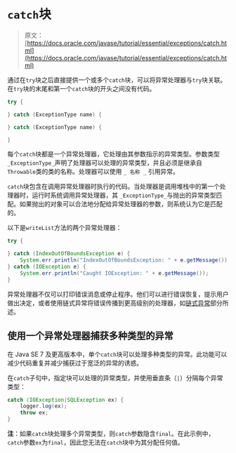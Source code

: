 # `catch`块

> 原文： [https://docs.oracle.com/javase/tutorial/essential/exceptions/catch.html](https://docs.oracle.com/javase/tutorial/essential/exceptions/catch.html)

通过在`try`块之后直接提供一个或多个`catch`块，可以将异常处理器与`try`块关联。在`try`块的末尾和第一个`catch`块的开头之间没有代码。

```java
try {

} catch (ExceptionType name) {

} catch (ExceptionType name) {

}

```

每个`catch`块都是一个异常处理器，它处理由其参数指示的异常类型。参数类型 `_ExceptionType_`声明了处理器可以处理的异常类型，并且必须是继承自`Throwable`类的类的名称。处理器可以使用 `_ 名称 _` 引用异常。

`catch`块包含在调用异常处理器时执行的代码。当处理器是调用堆栈中的第一个处理器时，运行时系统调用异常处理器，其 `_ExceptionType_`与抛出的异常类型匹配。如果抛出的对象可以合法地分配给异常处理器的参数，则系统认为它是匹配的。

以下是`writeList`方法的两个异常处理器：

```java
try {

} catch (IndexOutOfBoundsException e) {
    System.err.println("IndexOutOfBoundsException: " + e.getMessage());
} catch (IOException e) {
    System.err.println("Caught IOException: " + e.getMessage());
}

```

异常处理器不仅可以打印错误消息或停止程序。他们可以进行错误恢复，提示用户做出决定，或者使用链式异常将错误传播到更高级别的处理器，如[链式异常](chained.html)部分所述。

## 使用一个异常处理器捕获多种类型的异常

在 Java SE 7 及更高版本中，单个`catch`块可以处理多种类型的异常。此功能可以减少代码重复并减少捕获过于宽泛的异常的诱惑。

在`catch`子句中，指定块可以处理的异常类型，并使用垂直条（`|`）分隔每个异常类型：

```java
catch (IOException|SQLException ex) {
    logger.log(ex);
    throw ex;
}

```

**注**：如果`catch`块处理多个异常类型，则`catch`参数隐含`final`。在此示例中，`catch`参数`ex`为`final`，因此您无法在`catch`块中为其分配任何值。